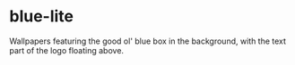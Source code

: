 blue-lite
==================

Wallpapers featuring the good ol' blue box in the background, with the text part of the logo floating above.